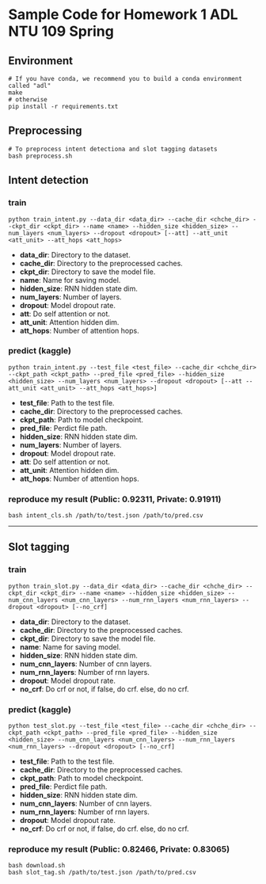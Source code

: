 # Sample Code for Homework 1 ADL NTU 109 Spring

## Environment
```shell
# If you have conda, we recommend you to build a conda environment called "adl"
make
# otherwise
pip install -r requirements.txt
```

## Preprocessing
```shell
# To preprocess intent detectiona and slot tagging datasets
bash preprocess.sh
```

## Intent detection
### train
```shell
python train_intent.py --data_dir <data_dir> --cache_dir <chche_dir> --ckpt_dir <ckpt_dir> --name <name> --hidden_size <hidden_size> --num_layers <num_layers> --dropout <dropout> [--att] --att_unit <att_unit> --att_hops <att_hops>
```
* **data_dir**: Directory to the dataset.
* **cache_dir**: Directory to the preprocessed caches.
* **ckpt_dir**: Directory to save the model file.
* **name**: Name for saving model.
* **hidden_size**: RNN hidden state dim.
* **num_layers**: Number of layers.
* **dropout**: Model dropout rate.
* **att**: Do self attention or not.
* **att_unit**: Attention hidden dim.
* **att_hops**: Number of attention hops.

### predict (kaggle)
```shell
python train_intent.py --test_file <test_file> --cache_dir <chche_dir> --ckpt_path <ckpt_path> --pred_file <pred_file> --hidden_size <hidden_size> --num_layers <num_layers> --dropout <dropout> [--att --att_unit <att_unit> --att_hops <att_hops>]
```
* **test_file**: Path to the test file.
* **cache_dir**: Directory to the preprocessed caches.
* **ckpt_path**: Path to model checkpoint.
* **pred_file**: Perdict file path.
* **hidden_size**: RNN hidden state dim.
* **num_layers**: Number of layers.
* **dropout**: Model dropout rate.
* **att**: Do self attention or not.
* **att_unit**: Attention hidden dim.
* **att_hops**: Number of attention hops.


### reproduce my result (Public: 0.92311, Private: 0.91911)
```shell
bash intent_cls.sh /path/to/test.json /path/to/pred.csv
```

---

## Slot tagging
### train
```shell
python train_slot.py --data_dir <data_dir> --cache_dir <chche_dir> --ckpt_dir <ckpt_dir> --name <name> --hidden_size <hidden_size> --num_cnn_layers <num_cnn_layers> --num_rnn_layers <num_rnn_layers> --dropout <dropout> [--no_crf]
```
* **data_dir**: Directory to the dataset.
* **cache_dir**: Directory to the preprocessed caches.
* **ckpt_dir**: Directory to save the model file.
* **name**: Name for saving model.
* **hidden_size**: RNN hidden state dim.
* **num_cnn_layers**: Number of cnn layers.
* **num_rnn_layers**: Number of rnn layers.
* **dropout**: Model dropout rate.
* **no_crf**: Do crf or not, if false, do crf. else, do no crf.

### predict (kaggle)
```shell
python test_slot.py --test_file <test_file> --cache_dir <chche_dir> --ckpt_path <ckpt_path> --pred_file <pred_file> --hidden_size <hidden_size> --num_cnn_layers <num_cnn_layers> --num_rnn_layers <num_rnn_layers> --dropout <dropout> [--no_crf]
```
* **test_file**: Path to the test file.
* **cache_dir**: Directory to the preprocessed caches.
* **ckpt_path**: Path to model checkpoint.
* **pred_file**: Perdict file path.
* **hidden_size**: RNN hidden state dim.
* **num_cnn_layers**: Number of cnn layers.
* **num_rnn_layers**: Number of rnn layers.
* **dropout**: Model dropout rate.
* **no_crf**: Do crf or not, if false, do crf. else, do no crf.

### reproduce my result (Public: 0.82466, Private: 0.83065)
```shell
bash download.sh
bash slot_tag.sh /path/to/test.json /path/to/pred.csv
```